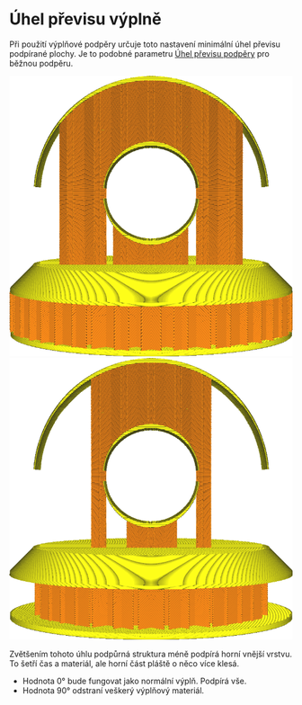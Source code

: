 Úhel převisu výplně
====
Při použití výplňové podpěry určuje toto nastavení minimální úhel převisu podpírané plochy. Je to podobné parametru [Úhel převisu podpěry](../support/support_angle.md) pro běžnou podpěru.

![Malý úhel poskytuje větší podpěru](../../../articles/images/infill_support_angle_low.png)
![Vysoký úhel vede k menší podpěře](../../../articles/images/infill_support_angle_high.png)

Zvětšením tohoto úhlu podpůrná struktura méně podpírá horní vnější vrstvu. To šetří čas a materiál, ale horní část pláště o něco více klesá.
* Hodnota 0° bude fungovat jako normální výplň. Podpírá vše.
* Hodnota 90° odstraní veškerý výplňový materiál.
